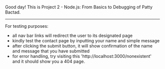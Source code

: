 Good day! This is Project 2 - Node.js: From Basics to Debugging of Patty Bactad.

------------------------------------------------
For testing purposes:
- all nav bar links will redirect the user to its designated page
- kindly test the contact page by inputting your name and simple message
- after clicking the submit button, it will show confirmation of the name and message that you have submitted
- for error handling, try visiting this 'http://localhost:3000/nonexistent' and it should show you a 404 page.